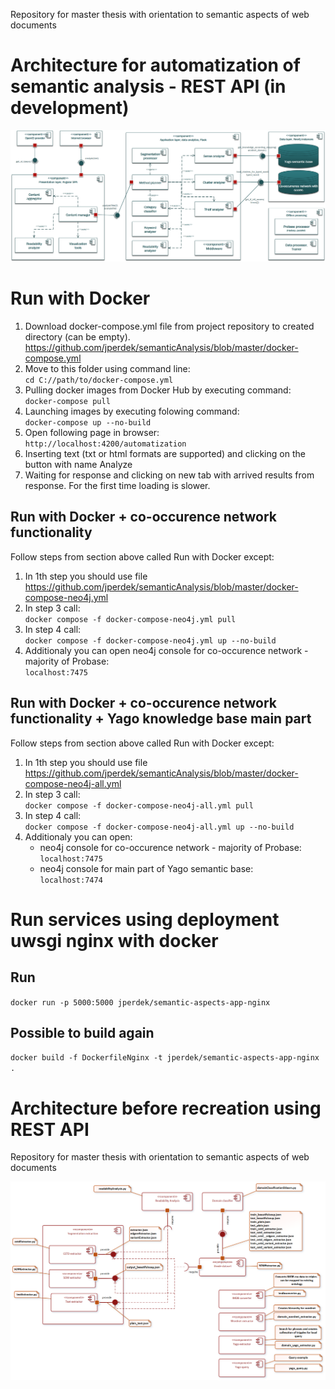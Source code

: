 Repository for master thesis with orientation to semantic aspects of web documents

# Architecture for automatization of semantic analysis - REST API (in development)
![Layer architecture with services](architecture/servicesArchitecture.png)


# Run with Docker

1.    Download docker-compose.yml file from project repository to created directory (can be empty).
   https://github.com/jperdek/semanticAnalysis/blob/master/docker-compose.yml
3.    Move to this folder using command line:  
  `cd C://path/to/docker-compose.yml`
3.    Pulling docker images from Docker Hub by executing command:  
  `docker-compose pull`
4.    Launching images by executing folowing command:  
  `docker-compose up --no-build`
5.    Open following page in browser:  
  `http://localhost:4200/automatization`
6.    Inserting text (txt or html formats are supported) and clicking on the button with name Analyze
7.    Waiting for response and clicking on new tab with arrived results from response. For the first time loading is slower.


## Run with Docker + co-occurence network functionality   

Follow steps from section above called Run with Docker except:  
1.  In 1th step you should use file https://github.com/jperdek/semanticAnalysis/blob/master/docker-compose-neo4j.yml  
2.  In step 3 call:  
    `docker compose -f docker-compose-neo4j.yml pull`  
3.  In step 4 call:   
    `docker compose -f docker-compose-neo4j.yml up --no-build`  
4.  Additionaly you can open neo4j console for co-occurence network - majority of Probase:  
    `localhost:7475`


## Run with Docker + co-occurence network functionality + Yago knowledge base main part  

Follow steps from section above called Run with Docker except:  
1.  In 1th step you should use file https://github.com/jperdek/semanticAnalysis/blob/master/docker-compose-neo4j-all.yml  
2.  In step 3 call:  
   `docker compose -f docker-compose-neo4j-all.yml pull`    
3.  In step 4 call:  
   `docker compose -f docker-compose-neo4j-all.yml up --no-build`    
4.  Additionaly you can open:
      - neo4j console for co-occurence network - majority of Probase:  
          `localhost:7475`  
      - neo4j console for main part of Yago semantic base:    
          `localhost:7474`  
       
       
# Run services using deployment uwsgi nginx with docker  

## Run  
`docker run -p 5000:5000 jperdek/semantic-aspects-app-nginx`  

## Possible to build again 
`docker build -f DockerfileNginx -t jperdek/semantic-aspects-app-nginx .`


# Architecture before recreation using REST API
Repository for master thesis with orientation to semantic aspects of web documents


![Old architecture](architecture/architekturaOld.png)
